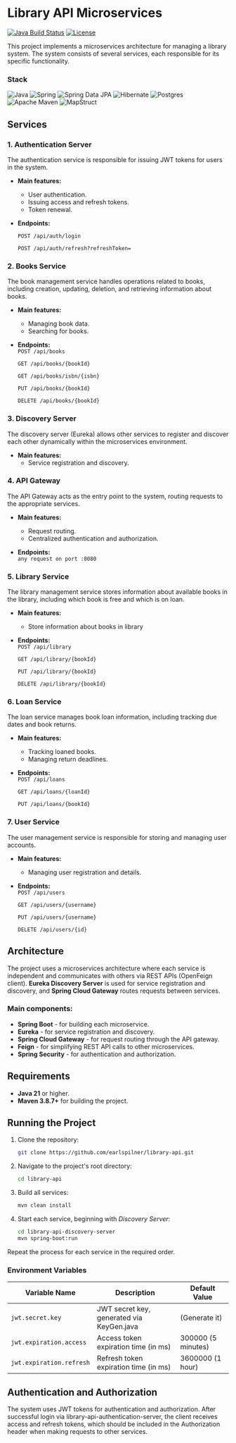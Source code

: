 # Library API Microservices

[![Java Build Status](https://github.com/earlspilner/library-api/actions/workflows/maven-build.yml/badge.svg)](https://github.com/earlspilner/the-github-times/actions/workflows/maven-build.yml) [![License](https://img.shields.io/badge/License-MIT-blue.svg)](https://opensource.org/licenses/MIT)

This project implements a microservices architecture for managing a library system. The system consists of several services, each responsible for its specific functionality.

### Stack
![Java](https://img.shields.io/badge/Java-ED8B00?style=for-the-badge&logo=openjdk&logoColor=white)
![Spring](https://img.shields.io/badge/Spring-6DB33F?style=for-the-badge&logo=spring&logoColor=white)
![Spring Data JPA](https://img.shields.io/badge/Spring%20Data%20JPA-6DB33F?style=for-the-badge&logo=spring&logoColor=white)
![Hibernate](https://img.shields.io/badge/Hibernate-59666C?style=for-the-badge&logo=Hibernate&logoColor=white)
![Postgres](https://img.shields.io/badge/postgres-%23316192.svg?style=for-the-badge&logo=postgresql&logoColor=white)
![Apache Maven](https://img.shields.io/badge/Apache%20Maven-C71A36?style=for-the-badge&logo=Apache%20Maven&logoColor=white)
![MapStruct](https://img.shields.io/badge/MapStruct-006400?style=for-the-badge&logo=mapstruct&logoColor=white)


## Services

### 1. **Authentication Server**
The authentication service is responsible for issuing JWT tokens for users in the system.

- **Main features:**
  - User authentication.
  - Issuing access and refresh tokens.
  - Token renewal.

- **Endpoints:**
    
  `POST /api/auth/login`
  
  `POST /api/auth/refresh?refreshToken=`  

### 2. **Books Service**
The book management service handles operations related to books, including creation, updating, deletion, and retrieving information about books.

- **Main features:**
  - Managing book data.
  - Searching for books.

- **Endpoints:**  
  `POST /api/books`

  `GET /api/books/{bookId}`
  
  `GET /api/books/isbn/{isbn}`

  `PUT /api/books/{bookId}`

  `DELETE /api/books/{bookId}`

### 3. **Discovery Server**
The discovery server (Eureka) allows other services to register and discover each other dynamically within the microservices environment.

- **Main features:**
  - Service registration and discovery.

### 4. **API Gateway**
The API Gateway acts as the entry point to the system, routing requests to the appropriate services.

- **Main features:**
  - Request routing.
  - Centralized authentication and authorization.

- **Endpoints:**  
  `any request on port :8080` 

### 5. **Library Service**
The library management service stores information about available books in the library, including which book is free and which is on loan.

- **Main features:**
  - Store information about books in library

- **Endpoints:**  
  `POST /api/library`

  `GET /api/library/{bookId}`

  `PUT /api/library/{bookId}`

  `DELETE /api/library/{bookId}`

### 6. **Loan Service**
The loan service manages book loan information, including tracking due dates and book returns.

- **Main features:**
  - Tracking loaned books.
  - Managing return deadlines.

- **Endpoints:**  
  `POST /api/loans`

  `GET /api/loans/{loanId}`

  `PUT /api/loans/{bookId}`

### 7. **User Service**
The user management service is responsible for storing and managing user accounts.

- **Main features:**
  - Managing user registration and details.

- **Endpoints:**  
  `POST /api/users`

  `GET /api/users/{username}`

  `PUT /api/users/{username}`

  `DELETE /api/users/{id}`

## Architecture

The project uses a microservices architecture where each service is independent and communicates with others via REST APIs (OpenFeign client). **Eureka Discovery Server** is used for service registration and discovery, and **Spring Cloud Gateway** routes requests between services.

### Main components:
- **Spring Boot** - for building each microservice.
- **Eureka** - for service registration and discovery.
- **Spring Cloud Gateway** - for request routing through the API gateway.
- **Feign** - for simplifying REST API calls to other microservices.
- **Spring Security** - for authentication and authorization.

## Requirements

- **Java 21** or higher.
- **Maven 3.8.7+** for building the project.

## Running the Project

1. Clone the repository:
   ```bash
   git clone https://github.com/earlspilner/library-api.git
   ```

2. Navigate to the project's root directory:
   ```bash
   cd library-api
   ```

3. Build all services:
   ```bash
   mvn clean install
   ```

4. Start each service, beginning with *Discovery Server*:
   ```bash
   cd library-api-discovery-server
   mvn spring-boot:run
   ```
Repeat the process for each service in the required order.

### Environment Variables

| Variable Name              | Description                              | Default Value |
|----------------------------|------------------------------------------|---------------|
| `jwt.secret.key`            | JWT secret key, generated via KeyGen.java| (Generate it) |
| `jwt.expiration.access`     | Access token expiration time (in ms)     | 300000 (5 minutes) |
| `jwt.expiration.refresh`    | Refresh token expiration time (in ms)    | 3600000 (1 hour) |

## Authentication and Authorization

The system uses JWT tokens for authentication and authorization. After successful login via library-api-authentication-server, the client receives access and refresh tokens, which should be included in the Authorization header when making requests to other services.
